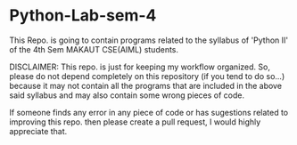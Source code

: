 # Python-Lab-sem-4

This Repo. is going to contain programs related to the syllabus of 'Python II' of the 4th Sem MAKAUT CSE(AIML) students.

DISCLAIMER: This repo. is just for keeping my workflow organized. So, please do not depend completely on this repository (if you tend to do so...) because it may not contain all the programs that are included in the above said syllabus and may also contain some wrong pieces of code. 

If someone finds any error in any piece of code or has sugestions related to improving this repo. then please create a pull request, I would highly appreciate that. 
